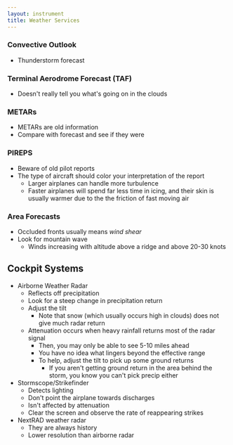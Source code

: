 ```yaml
---
layout: instrument
title: Weather Services
---
```


### Convective Outlook

- Thunderstorm forecast

### Terminal Aerodrome Forecast (TAF)

- Doesn't really tell you what's going on in the clouds

### METARs

- METARs are old information
- Compare with forecast and see if they were


### PIREPS

- Beware of old pilot reports
- The type of aircraft should color your interpretation of the report
	- Larger airplanes can handle more turbulence
	- Faster airplanes will spend far less time in icing, and their skin is usually warmer due to the the friction of fast moving air

### Area Forecasts

- Occluded fronts usually means *wind shear*
- Look for mountain wave
	- Winds increasing with altitude above a ridge and above 20-30 knots

## Cockpit Systems

- Airborne Weather Radar
	- Reflects off precipitation
	- Look for a steep change in precipitation return
	- Adjust the tilt
		- Note that snow (which usually occurs high in clouds) does not give much radar return
	- Attenuation occurs when heavy rainfall returns most of the radar signal
		- Then, you may only be able to see 5-10 miles ahead
		- You have no idea what lingers beyond the effective range
		- To help, adjust the tilt to pick up some ground returns
			- If you aren't getting ground return in the area behind the storm, you know you can't pick precip either
- Stormscope/Strikefinder
	- Detects lighting
	- Don't point the airplane towards discharges
	- Isn't affected by attenuation
	- Clear the screen and observe the rate of reappearing strikes
- NextRAD weather radar
	- They are always history
	- Lower resolution than airborne radar
	